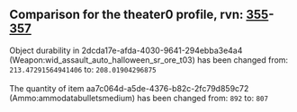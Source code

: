 ## Comparison for the theater0 profile, rvn: [355](https://github.com/PRO100KatYT/FortniteProfileRevisions/tree/main/profiles/theater0/355%20theater0.json)-[357](https://github.com/PRO100KatYT/FortniteProfileRevisions/tree/main/profiles/theater0/357%20theater0.json)

Object durability in 2dcda17e-afda-4030-9641-294ebba3e4a4 (Weapon:wid_assault_auto_halloween_sr_ore_t03) has been changed from: `213.47291564941406` to: `208.01904296875`
<br><br>
The quantity of item aa7c064d-a5de-4376-b82c-2fc79d859c72 (Ammo:ammodatabulletsmedium) has been changed from: `892` to: `807`
<br><br>
